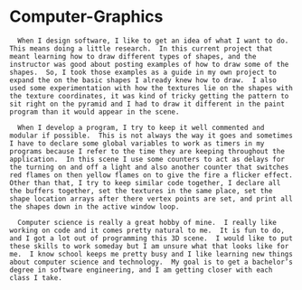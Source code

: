 # Computer-Graphics

      When I design software, I like to get an idea of what I want to do.  This means doing a little research.  In this current project that meant learning how to draw different types of shapes, and the instructor was good about posting examples of how to draw some of the shapes.  So, I took those examples as a guide in my own project to expand the on the basic shapes I already knew how to draw.  I also used some experimentation with how the textures lie on the shapes with the texture coordinates, it was kind of tricky getting the pattern to sit right on the pyramid and I had to draw it different in the paint program than it would appear in the scene.
      
      When I develop a program, I try to keep it well commented and modular if possible.  This is not always the way it goes and sometimes I have to declare some global variables to work as timers in my programs because I refer to the time they are keeping throughout the application.  In this scene I use some counters to act as delays for the turning on and off a light and also another counter that switches red flames on then yellow flames on to give the fire a flicker effect.  Other than that, I try to keep similar code together, I declare all the buffers together, set the textures in the same place, set the shape location arrays after there vertex points are set, and print all the shapes down in the active window loop.
      
      Computer science is really a great hobby of mine.  I really like working on code and it comes pretty natural to me.  It is fun to do, and I got a lot out of programming this 3D scene.  I would like to put these skills to work someday but I am unsure what that looks like for me.  I know school keeps me pretty busy and I like learning new things about computer science and technology.  My goal is to get a bachelor’s degree in software engineering, and I am getting closer with each class I take.
